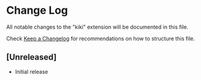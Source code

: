 # Change Log

All notable changes to the "kiki" extension will be documented in this file.

Check [Keep a Changelog](http://keepachangelog.com/) for recommendations on how to structure this file.

## [Unreleased]

- Initial release
